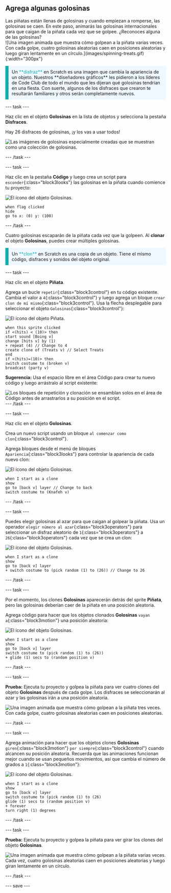 ## Agrega algunas golosinas

<div style="display: flex; flex-wrap: wrap">
<div style="flex-basis: 200px; flex-grow: 1; margin-right: 15px;">
Las piñatas están llenas de golosinas y cuando empiezan a romperse, las golosinas se caen. En este paso, animarás las golosinas internacionales para que caigan de la piñata cada vez que se golpee. ¿Reconoces alguna de las golosinas?
</div>
<div>
![Una imagen animada que muestra cómo golpean a la piñata varias veces. Con cada golpe, cuatro golosinas aleatorias caen en posiciones aleatorias y luego giran lentamente en un círculo.](images/spinning-treats.gif){:width="300px"}
</div>
</div>

<p style="border-left: solid; border-width:10px; border-color: #0faeb0; background-color: aliceblue; padding: 10px;">
Un <span style="color: #0faeb0">**disfraz**</span> en Scratch es una imagen que cambia la apariencia de un objeto. Nuestros **diseñadores gráficos** les pidieron a los líderes de Code Club de todo el mundo que les dijeran qué golosinas tendrían en una fiesta. Con suerte, algunos de los disfraces que crearon te resultarán familiares y otros serán completamente nuevos.      
</p>

--- task ---

Haz clic en el objeto **Golosinas** en la lista de objetos y selecciona la pestaña **Disfraces**.

Hay 26 disfraces de golosinas, ¡y los vas a usar todos!

![Las imágenes de golosinas especialmente creadas que se muestran como una colección de golosinas.](images/treats.png)

--- /task ---

--- task ---

Haz clic en la pestaña **Código** y luego crea un script para `esconder`{:class="block3looks"} las golosinas en la piñata cuando comience tu proyecto:

![El ícono del objeto Golosinas.](images/treats-sprite.png)

```blocks3
when flag clicked
hide
go to x: (0) y: (100)
```

--- /task ---

Cuatro golosinas escaparán de la piñata cada vez que la golpeen. Al **clonar** el objeto **Golosinas**, puedes crear múltiples golosinas.

<p style="border-left: solid; border-width:10px; border-color: #0faeb0; background-color: aliceblue; padding: 10px;">
Un <span style="color: #0faeb0">**clon**</span> en Scratch es una copia de un objeto. Tiene el mismo código, disfraces y sonidos del objeto original.      
</p>

--- task ---

Haz clic en el objeto **Piñata**.

Agrega un bucle `repetir`{:class="block3control"} en tu código existente. Cambia el valor a `4`{:class="block3control"} y luego agrega un bloque `crear clon de mí mismo`{:class="block3control"}. Usa la flecha desplegable para seleccionar el objeto `Golosinas`{:class="block3control"}:

![El ícono del objeto Piñata.](images/pinata-sprite.png)

```blocks3
when this sprite clicked
if <(hits) < (10)> then
start sound [Boing v]
change [hits v] by (1)
+ repeat (4) // Change to 4
create clone of (Treats v) // Select Treats
end
if <(hits)=(10)> then
switch costume to (broken v)
broadcast (party v)
```

**Sugerencia:** Usa el espacio libre en el área Código para crear tu nuevo código y luego arrástralo al script existente:

![Los bloques de repetición y clonación se ensamblan solos en el área de Código antes de arrastrarlos a su posición en el script.](images/code-area.gif) --- /task ---

--- task ---

Haz clic en el objeto **Golosinas**.

Crea un nuevo script usando un bloque `al comenzar como clon`{:class="block3control"}.

Agrega bloques desde el menú de bloques `Apariencia`{:class="block3looks"} para controlar la apariencia de cada nuevo clon:

![El ícono del objeto Golosinas.](images/treats-sprite.png)

```blocks3
when I start as a clone
show
go to [back v] layer // Change to back
switch costume to (Knafeh v)
```

--- /task ---

--- task ---

Puedes elegir golosinas al azar para que caigan al golpear la piñata. Usa un operador `elegir número al azar`{:class="block3operators"} para seleccionar un disfraz aleatorio de `1`{:class="block3operators"} a `26`{:class="block3operators"} cada vez que se crea un clon:

![El ícono del objeto Golosinas.](images/treats-sprite.png)

```blocks3
when I start as a clone
show
go to [back v] layer 
+ switch costume to (pick random (1) to (26)) // Change to 26
```

--- /task ---

--- task ---

Por el momento, los clones **Golosinas** aparecerán detrás del sprite **Piñata**, pero las golosinas deberían caer de la piñata en una posición aleatoria.

Agrega código para hacer que los objetos clonados **Golosinas** `vayan a`{:class="block3motion"} una posición aleatoria:

![El ícono del objeto Golosinas.](images/treats-sprite.png)

```blocks3
when I start as a clone
show
go to [back v] layer
switch costume to (pick random (1) to (26))
+ glide (1) secs to (random position v) 
```

--- /task ---

--- task ---

**Prueba:** Ejecuta tu proyecto y golpea la piñata para ver cuatro clones del objeto **Golosinas** después de cada golpe. Los disfraces se seleccionarán al azar y las golosinas irán a una posición aleatoria.

![Una imagen animada que muestra cómo golpean a la piñata tres veces. Con cada golpe, cuatro golosinas aleatorias caen en posiciones aleatorias.](images/four-treats.gif)

--- /task ---

--- task ---

Agrega animación para hacer que los objetos clones **Golosinas** `giren`{:class="block3motion"} `por siempre`{:class="block3control"} cuando alcancen su posición aleatoria. Recuerda que las animaciones funcionan mejor cuando se usan pequeños movimientos, así que cambia el número de grados a `1`{:class="block3motion"}:

![El ícono del objeto Golosinas.](images/treats-sprite.png)

```blocks3
when I start as a clone
show
go to [back v] layer
switch costume to (pick random (1) to (26)
glide (1) secs to (random position v) 
+ forever
turn right (1) degrees
```

--- /task ---

--- task ---

**Prueba:** Ejecuta tu proyecto y golpea la piñata para ver girar los clones del objeto **Golosinas**.

![Una imagen animada que muestra cómo golpean a la piñata varias veces. Cada vez, cuatro golosinas aleatorias caen en posiciones aleatorias y luego giran lentamente en un círculo.](images/spinning-treats.gif)

--- /task ---

--- save ---
